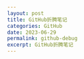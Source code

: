 ```yaml
---
layout: post
title: GitHub折腾笔记
categories: GitHub
date: 2023-06-29
permalink: github-debug
excerpt: GitHub折腾笔记
---
```



